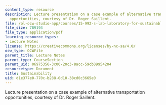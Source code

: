 ```yaml
---
content_type: resource
description: Lecture presentation on a case example of alternative transportation
  opportunities, courtesy of Dr. Roger Saillent.
file: /ol-ocw-studio-app/courses/15-992-s-lab-laboratory-for-sustainable-business-spring-2008/d1e377e0770cb2880d1038cd0c3665e0_lec_13.pdf
file_size: 789193
file_type: application/pdf
learning_resource_types:
- Lecture Notes
license: https://creativecommons.org/licenses/by-nc-sa/4.0/
ocw_type: OCWFile
parent_title: Lecture Notes
parent_type: CourseSection
parent_uid: 06975356-3c00-20c3-8acc-59cb09954204
resourcetype: Document
title: Sustainability
uid: d1e377e0-770c-b288-0d10-38cd0c3665e0
---
```

Lecture presentation on a case example of alternative transportation opportunities, courtesy of Dr. Roger Saillent.